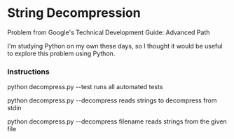 # String Decompression
Problem from Google's Technical Development Guide: Advanced Path

I'm studying Python on my own these days, so I thought it would
be useful to explore this problem using Python.

### Instructions
python decompress.py --test runs all automated tests

python decompress.py --decompress reads strings to decompress from stdin

python decompress.py --decompress filename reads strings from the given file